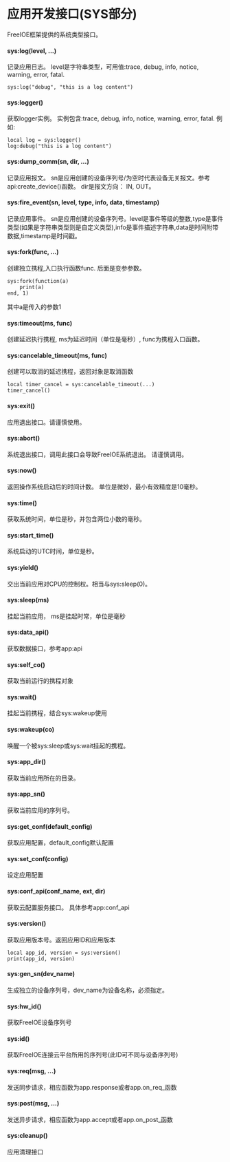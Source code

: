 # 应用开发接口(SYS部分)

FreeIOE框架提供的系统类型接口。


#### sys:log(level, ...)

记录应用日志。 level是字符串类型，可用值:trace, debug, info, notice, warning, error, fatal.

```
sys:log("debug", "this is a log content")
```


#### sys:logger()

获取logger实例。 实例包含:trace, debug, info, notice, warning, error, fatal. 例如:

```
local log = sys:logger()
log:debug("this is a log content")
```


#### sys:dump_comm(sn, dir, ...)

记录应用报文。 sn是应用创建的设备序列号/为空时代表设备无关报文。参考api:create_device()函数。 dir是报文方向： IN, OUT。


#### sys:fire_event(sn, level, type, info, data, timestamp)

记录应用事件。 sn是应用创建的设备序列号。level是事件等级的整数,type是事件类型(如果是字符串类型则是自定义类型),info是事件描述字符串,data是时间附带数据,timestamp是时间戳。


#### sys:fork(func, ...)

创建独立携程,入口执行函数func. 后面是变参参数。

```
sys:fork(function(a)
	print(a)
end, 1)
```

其中a是传入的参数1


#### sys:timeout(ms, func)

创建延迟执行携程, ms为延迟时间（单位是毫秒）, func为携程入口函数。


#### sys:cancelable_timeout(ms, func)

创建可以取消的延迟携程，返回对象是取消函数

```
local timer_cancel = sys:cancelable_timeout(...)
timer_cancel()
```


#### sys:exit()

应用退出接口。请谨慎使用。 


#### sys:abort()

系统退出接口，调用此接口会导致FreeIOE系统退出。 请谨慎调用。 


#### sys:now()

返回操作系统启动后的时间计数。 单位是微妙，最小有效精度是10毫秒。


#### sys:time()

获取系统时间，单位是秒，并包含两位小数的毫秒。


#### sys:start_time()

系统启动的UTC时间，单位是秒。


#### sys:yield()

交出当前应用对CPU的控制权。相当与sys:sleep(0)。


#### sys:sleep(ms)

挂起当前应用， ms是挂起时常，单位是毫秒


#### sys:data_api()

获取数据接口，参考app:api


#### sys:self_co()

获取当前运行的携程对象


#### sys:wait()

挂起当前携程，结合sys:wakeup使用


#### sys:wakeup(co)

唤醒一个被sys:sleep或sys:wait挂起的携程。


#### sys:app_dir()

获取当前应用所在的目录。


#### sys:app_sn()

获取当前应用的序列号。


#### sys:get_conf(default_config)

获取应用配置，default_config默认配置


#### sys:set_conf(config)

设定应用配置


#### sys:conf_api(conf_name, ext, dir)

获取云配置服务接口。 具体参考app:conf_api


#### sys:version()

获取应用版本号。返回应用ID和应用版本

```
local app_id, version = sys:version()
print(app_id, version)
```


#### sys:gen_sn(dev_name)

生成独立的设备序列号，dev_name为设备名称，必须指定。


#### sys:hw_id()

获取FreeIOE设备序列号


#### sys:id()

获取FreeIOE连接云平台所用的序列号(此ID可不同与设备序列号)


#### sys:req(msg, ...)

发送同步请求，相应函数为app.response或者app.on_req_<msg>函数


#### sys:post(msg, ...)

发送异步请求，相应函数为app.accept或者app.on_post_<msg>函数


#### sys:cleanup()

应用清理接口


